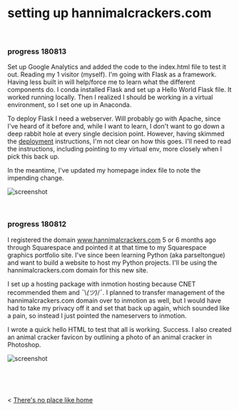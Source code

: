 
# setting up hannimalcrackers.com

&nbsp;
&nbsp;

### progress 180813

Set up Google Analytics and added the code to the index.html file to test it out. Reading my 1 visitor (myself). I'm going with Flask as a framework. Having less built in will help/force me to learn what the different components do. I conda installed Flask and set up a Hello World Flask file. It worked running locally. Then I realized I should be working in a virtual environment, so I set one up in Anaconda.

To deploy Flask I need a webserver. Will probably go with Apache, since I've heard of it before and, while I want to learn, I don't want to go down a deep rabbit hole at every single decision point. However, having skimmed the [deployment](http://flask.pocoo.org/docs/1.0/deploying/#deployment) instructions, I'm not clear on how this goes. I'll need to read the instructions, including pointing to my virtual env, more closely when I pick this back up.

In the meantime, I've updated my homepage index file to note the impending change.

![screenshot](http://hannimalcrackers.github.io/parseltongue/img/helloworldflask.png)


&nbsp;

### progress 180812

I registered the domain www.hannimalcrackers.com 5 or 6 months ago through Squarespace and pointed it at that time to my Squarespace graphics portfolio site. I've since been learning Python (aka parseltongue) and want to build a website to host my Python projects. I'll be using the hannimalcrackers.com domain for this new site.

I set up a hosting package with inmotion hosting because CNET recommended them and ¯\\_(ツ)_/¯. I planned to transfer management of the hannimalcrackers.com domain over to inmotion as well, but I would have had to take my privacy off it and set that back up again, which sounded like a pain, so instead I just pointed the nameservers to inmotion.

I wrote a quick hello HTML to test that all is working. Success. I also created an animal cracker favicon by outlining a photo of an animal cracker in Photoshop.

![screenshot](http://hannimalcrackers.github.io/parseltongue/img/helloworld.png)


&nbsp;

&nbsp;


< [There's no place like home](../index.md)
